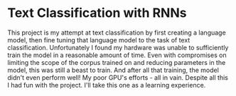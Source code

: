 # Text Classification with RNNs

This project is my attempt at text classification by first creating a language model, then fine tuning that language model to the task of
text classification. Unfortunately I found my hardware was unable to sufficiently train the model in a reasonable amount of time. Even with
compromises on limiting the scope of the corpus trained on and reducing parameters in the model, this was still a beast to train. And after
all that training, the model didn't even perform well! My poor GPU's efforts - all in vain. Despite all this I had fun with the project. I'll
take this one as a learning experience.
